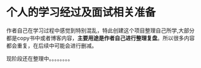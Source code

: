 # 个人的学习经过及面试相关准备

作者自己在学习过程中感觉到特别混乱，特此创建这个项目整理自己所学,大部分都是copy书中或者博客内容，**主要用途是作者自己进行整理复盘**。所以很多内容都会重复，在后续中可能会进行删减。

现阶段还在整理中。。。。。。。。
